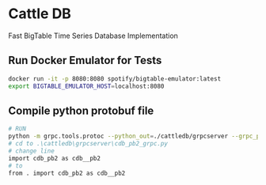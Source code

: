 # Cattle DB #

Fast BigTable Time Series Database Implementation

## Run Docker Emulator for Tests

```bash
docker run -it -p 8080:8080 spotify/bigtable-emulator:latest
export BIGTABLE_EMULATOR_HOST=localhost:8080
```

## Compile python protobuf file
```bash
# RUN
python -m grpc.tools.protoc --python_out=./cattledb/grpcserver --grpc_python_out=./cattledb/grpcserver --proto_path=./protos cdb.proto
# cd to .\cattledb\grpcserver\cdb_pb2_grpc.py
# change line 
import cdb_pb2 as cdb__pb2
# to
from . import cdb_pb2 as cdb__pb2
```
